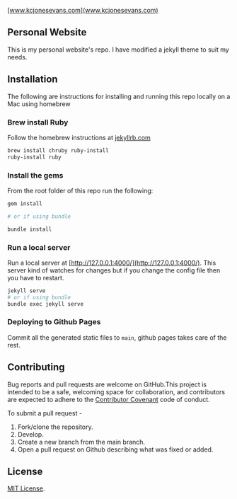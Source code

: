 [www.kcjonesevans.com](www.kcjonesevans.com)
## Personal Website

This is my personal website's repo. I have modified a jekyll theme to suit my needs. 

## Installation

The following are instructions for installing and running this repo locally on a Mac using homebrew

### Brew install Ruby

Follow the homebrew instructions at [jekyllrb.com](https://jekyllrb.com/docs/installation/macos/)

```bash
brew install chruby ruby-install
ruby-install ruby
```

### Install the gems

From the root folder of this repo run the following:

```bash
gem install

# or if using bundle

bundle install
```

### Run a local server

Run a local server at [http://127.0.0.1:4000/](http://127.0.0.1:4000/). This server kind of watches for changes but if you change the config file then you have to restart.

```bash
jekyll serve 
# or if using bundle 
bundle exec jekyll serve 
```
### Deploying to Github Pages

Commit all the generated static files to `main`, github pages takes care of the rest.


## Contributing

Bug reports and pull requests are welcome on GitHub.This project is intended to be a safe, welcoming space for collaboration, and contributors are expected to adhere to the [Contributor Covenant](http://contributor-covenant.org) code of conduct.

To submit a pull request -

1. Fork/clone the repository.
2. Develop.
3. Create a new branch from the main branch.
4. Open a pull request on Github describing what was fixed or added.


## License

[MIT License](https://opensource.org/licenses/MIT).
